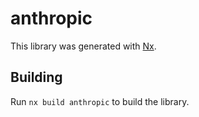 # anthropic

This library was generated with [Nx](https://nx.dev).

## Building

Run `nx build anthropic` to build the library.
